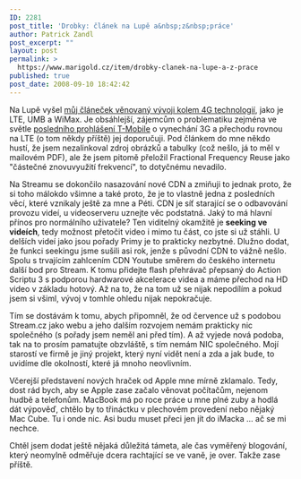 ```yaml
---
ID: 2281
post_title: 'Drobky: článek na Lupě a&nbsp;z&nbsp;práce'
author: Patrick Zandl
post_excerpt: ""
layout: post
permalink: >
  https://www.marigold.cz/item/drobky-clanek-na-lupe-a-z-prace
published: true
post_date: 2008-09-10 18:42:42
---
```

Na Lupě vyšel <a href="http://www.lupa.cz/clanky/datovy-triumvirat-4g-lte-umb-a-wimax/">můj článeček věnovaný vývoji kolem 4G technologií</a>, jako je LTE, UMB a WiMax. Je obsáhlejší, zájemcům o problematiku zejména ve světle <a href="http://mobil.idnes.cz/t-mobile-v-cesku-standardni-3g-sit-nepostavi-zameri-se-na-lte-pqz-/mob_operatori.asp?c=A080909_110519_mob_operatori_jm">posledního prohlášení T-Mobile</a> o vynechání 3G a přechodu rovnou na LTE (o tom někdy příště) jej doporučuji. Pod článkem do mne někdo hustí, že jsem nezalinkoval zdroj obrázků a tabulky (což nešlo, já to měl v mailovém PDF), ale že jsem pitomě přeložil Fractional Frequency Reuse jako "částečné znovuvyužití frekvencí", to dotyčnému nevadilo. 

Na Streamu se dokončilo nasazování nové CDN a zmiňuji to jednak proto, že si toho málokdo všimne a také proto, že je to vlastně jedna z posledních věcí, které vznikaly ještě za mne a Péti. CDN je síť starající se o odbavování provozu videí, u videoserveru uznejte věc podstatná. Jaký to má hlavní přínos pro normálního uživatele? Ten viditelný okamžitě je <strong>seeking ve videích</strong>, tedy možnost přetočit video i mimo tu část, co jste si už stáhli. U delších videí jako jsou pořady Primy je to prakticky nezbytné. Dlužno dodat, že funkci seekingu jsme sušili asi rok, jenže s původní CDN to vážně nešlo. Spolu s trvajícím zahlcením CDN Youtube směrem do českého internetu další bod pro Stream. K tomu přidejte flash přehrávač přepsaný do Action Scriptu 3 s podporou hardwarové akcelerace videa a máme přechod na HD video v základu hotový. Až na to, že na tom už se nijak nepodílím a pokud jsem si všiml, vývoj v tomhle ohledu nijak nepokračuje.  

Tím se dostávám k tomu, abych připomněl, že od července už s podobou Stream.cz jako webu a jeho dalším rozvojem nemám prakticky nic společného (s pořady jsem neměl ani před tím). A až vyjede nová podoba, tak na to prosím pamatujte obzvláště, s tím nemám NIC společného. Mojí starostí ve firmě je jiný projekt, který nyní vidět není a zda a jak bude, to uvidíme dle okolností, které já mnoho neovlivním.  

Včerejší představení nových hraček od Apple mne mírně zklamalo. Tedy, dost rád bych, aby se Apple zase začalo věnovat počítačům, nejenom hudbě a telefonům. MacBook má po roce práce u mne plné zuby a hodlá dát výpověď, chtělo by to třináctku v plechovém provedení nebo nějaký Mac Cube. Tu i onde nic. Asi budu muset přeci jen jít do iMacka ... ač se mi nechce. 

Chtěl jsem dodat ještě nějaká důležitá támeta, ale čas vyměřený blogování, který neomylně odměřuje dcera rachtající se ve vaně, je over. Takže zase příště.